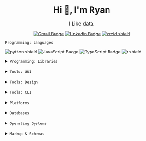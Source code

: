 <h1 align="center">Hi 👋, I'm Ryan</h1>


<div align="center">
  <big>I Like data.</big>

  [![Gmail Badge](https://img.shields.io/badge/-ryalarson11@gmail.com-D14836?style=flat-square&logo=Gmail&logoColor=white&link=mailto:ryalarson11@gmail.com)](mailto:ryalarson11@gmail.com) [![Linkedin Badge](https://img.shields.io/badge/-Ryan_Larson-0077B5?style=flat-square&logo=Linkedin&logoColor=white&link=https://www.linkedin.com/in/ryanpatricklarson/)](https://www.linkedin.com/in/ryanpatricklarson/) [![orcid shield](https://img.shields.io/badge/-0000_0001_5825_2778-A6CE39?style=flat-square&label=ORCID&logo=orcid&logoColor=white&link=https://orcid.org/0000-0001-5825-2778)](https://orcid.org/0000-0001-5825-2778)

</div>

<code>Programming: Languages</code>

![python shield](https://img.shields.io/badge/-Python-3776AB?style=flat-square&logo=python&logoColor=white) ![JavaScript Badge](https://img.shields.io/badge/-JavaScript-F7DF1E?style=flat-square&logo=javascript&logoColor=black) ![TypeScript Badge](https://img.shields.io/badge/-TypeScript-007ACC?style=flat-square&logo=typescript&logoColor=white)  ![r shield](https://img.shields.io/badge/-R-276DC3?style=flat-square&logo=r&logoColor=white)

<details>
  <summary><code>Programming: Libraries</code></summary>

  <br/>

  ![nodejs shield](https://img.shields.io/badge/-Node.js-339933?style=flat-square&logo=node.js&logoColor=white) ![npm shield](https://img.shields.io/badge/-npm-CB3837?style=flat-square&logo=npm&logoColor=white) ![yarn shield](https://img.shields.io/badge/-Yarn-2C8EBB?style=flat-square&logo=yarn&logoColor=white) ![react shield](https://img.shields.io/badge/-React-61DAFB?style=flat-square&logo=react&logoColor=white) ![redux shield](https://img.shields.io/badge/-Redux-764ABC?style=flat-square&logo=redux&logoColor=white) ![Webpack Badge](https://img.shields.io/badge/-Webpack-8DD6F9?style=flat-square&logo=webpack&logoColor=white) ![babel shield](https://img.shields.io/badge/-Babel-F9DC3E?style=flat-square&logo=babel&logoColor=black) ![eslint shield](https://img.shields.io/badge/-ESLint-4B32C3?style=flat-square&logo=eslint&logoColor=white) ![jest shield](https://img.shields.io/badge/-Jest-C21325?style=flat-square&logo=jest&logoColor=white) ![mocha shield](https://img.shields.io/badge/-Mocha-8D6748?style=flat-square&logo=mocha&logoColor=white)

  ![anaconda shield](https://img.shields.io/badge/-Anaconda-42B029?style=flat-square&logo=anaconda&logoColor=white) ![pandas shield](https://img.shields.io/badge/-pandas-150458?style=flat-square&logo=pandas&logoColor=white) ![jupyter shield](https://img.shields.io/badge/-Jupyter_Notebooks-F37626?style=flat-square&logo=jupyter&logoColor=white) ![tensorflow shield](https://img.shields.io/badge/-Tensorflow-FF6F00?style=flat-square&logo=tensorflow&logoColor=white)
</details>

<br/>

<details>
  <summary><code>Tools: GUI</code></summary>

  <br/>

  ![qgis shield](https://img.shields.io/badge/-QGIS-589632?style=flat-square&logo=qgis&logoColor=white) ![tableau shield](https://img.shields.io/badge/-Tableau-E97627?style=flat-square&logo=tableau&logoColor=white)

  ![postman shield](https://img.shields.io/badge/-Postman-FF6C37?style=flat-square&logo=postman&logoColor=white)

  ![microsoft-excel shield](https://img.shields.io/badge/-Excel-217346?style=flat-square&logo=microsoft-excel&logoColor=white)
</details>

<br/>

<details>
  <summary><code>Tools: Design</code></summary>

  <br/>

  ![Illustrator Badge](https://img.shields.io/badge/-Adobe_Illustrator-F37021?style=flat-square&logo=adobe-illustrator&logoColor=white) ![inkscape shield](https://img.shields.io/badge/-Inkscape-000000?style=flat-square&logo=inkscape&logoColor=white)

  ![adobe-photoshop shield](https://img.shields.io/badge/-Photoshop-26C9FF?style=flat-square&logo=adobe-photoshop&logoColor=white) ![gimp shield](https://img.shields.io/badge/-GIMP-5C5543?style=flat-square&logo=gimp&logoColor=white)

  ![figma shield](https://img.shields.io/badge/-Figma-F24E1E?style=flat-square&logo=figma&logoColor=white) ![blender shield](https://img.shields.io/badge/-Blender-F5792A?style=flat-square&logo=blender&logoColor=white)
</details>

<br/>

<details>
  <summary><code>Tools: CLI</code></summary>

  <br/>

  ![git shield](https://img.shields.io/badge/-Git-F05032?style=flat-square&logo=git&logoColor=white) ![vim shield](https://img.shields.io/badge/-Vim-019733?style=flat-square&logo=vim&logoColor=white) ![gnubash shield](https://img.shields.io/badge/-BASH-4EAA25?style=flat-square&logo=gnu-bash&logoColor=white)
</details>

<br/>

<details>
  <summary><code>Platforms</code></summary>

  <br/>

  ![google-cloud shield](https://img.shields.io/badge/-Google_Cloud-4285F4?style=flat-square&logo=google-cloud&logoColor=white) ![firebase shield](https://img.shields.io/badge/-Firebase-FFCA28?style=flat-square&logo=firebase&logoColor=black) ![amazon-aws shield](https://img.shields.io/badge/-AWS-232F3E?style=flat-square&logo=amazon-aws&logoColor=white)

  ![algolia shield](https://img.shields.io/badge/-Algolia-5468FF?style=flat-square&logo=algolia&logoColor=white) ![elasticsearch shield](https://img.shields.io/badge/-ElasticSearch-005571?style=flat-square&logo=elasticsearch&logoColor=white)
</details>

<br/>

<details>
  <summary><code>Databases</code></summary>

  <br/>

  ![postgresql shield](https://img.shields.io/badge/-PostgreSQL-336791?style=flat-square&logo=postgresql&logoColor=white) ![mysql shield](https://img.shields.io/badge/-MySQL-4479A1?style=flat-square&logo=mysql&logoColor=white)

  ![mongodb shield](https://img.shields.io/badge/-MongoDB-47A248?style=flat-square&logo=mongodb&logoColor=white)
</details>

<br/>

<details>
  <summary><code>Operating Systems</code></summary>

  <br/>

  ![linux shield](https://img.shields.io/badge/-Linux-FCC624?style=flat-square&logo=linux&logoColor=black) ![ubuntu shield](https://img.shields.io/badge/-Ubuntu-E95420?style=flat-square&logo=ubuntu&logoColor=white) ![arch-linux shield](https://img.shields.io/badge/-Arch_Linux-1793D1?style=flat-square&logo=arch-linux&logoColor=white) ![linux-mint shield](https://img.shields.io/badge/-Linux_Mint-87CF3E?style=flat-square&logo=linux-mint&logoColor=white)

  ![windows shield](https://img.shields.io/badge/-Windows-0078D6?style=flat-square&logo=windows&logoColor=white)

  ![apple shield](https://img.shields.io/badge/-MacOS-999999?style=flat-square&logo=apple&logoColor=white)
</details>

<br/>

<details>
  <summary><code>Markup & Schemas</code></summary>

  <br/>

  ![html5 shield](https://img.shields.io/badge/-HTML-E34F26?style=flat-square&logo=html5&logoColor=white) ![css3 shield](https://img.shields.io/badge/-CSS-1572B6?style=flat-square&logo=css3&logoColor=white) ![svg shield](https://img.shields.io/badge/-SVG-FFB13B?style=flat-square&logo=svg&logoColor=white)

  ![markdown shield](https://img.shields.io/badge/-Markdown-000000?style=flat-square&logo=markdown&logoColor=white) ![latex shield](https://img.shields.io/badge/-LaTeX-008080?style=flat-square&logo=latex&logoColor=white)
</details>